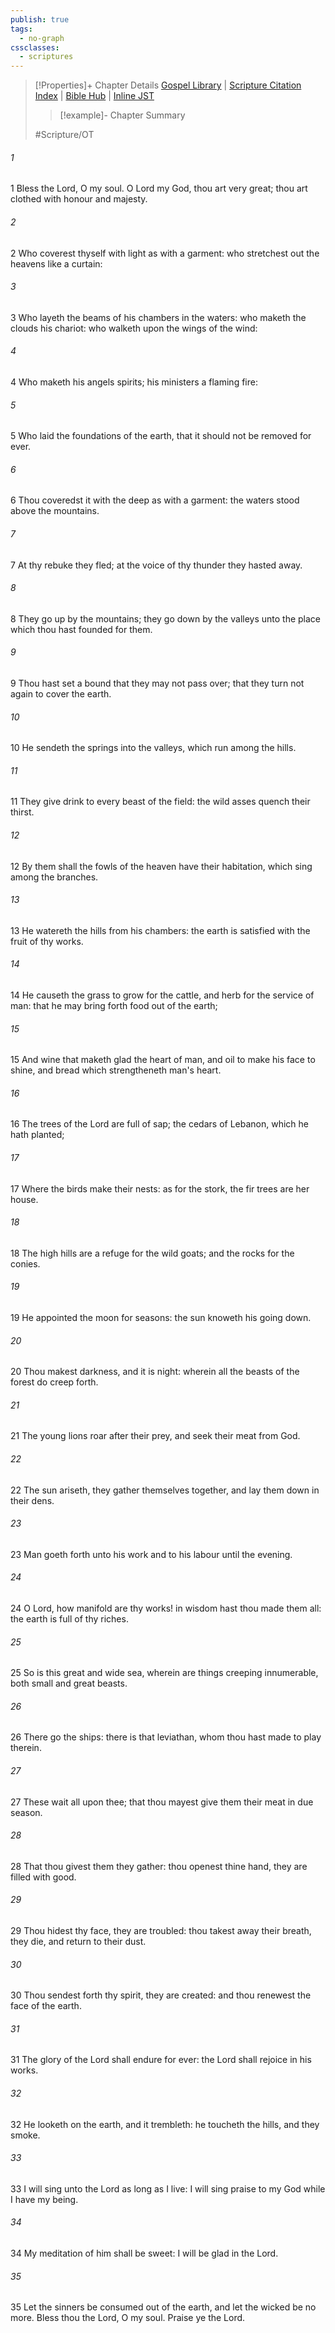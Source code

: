 ```yaml
---
publish: true
tags:
  - no-graph
cssclasses:
  - scriptures
---
```

>[!Properties]+ Chapter Details
>[Gospel Library](https://churchofjesuschrist.org/study/scriptures/ot/ps/104?lang=eng)    |    [Scripture Citation Index](https://scriptures.byu.edu/#07768::c07768)    |    [Bible Hub](https://biblehub.com/psalms/104.htm)    |    [Inline JST](https://scripturetoolbox.com/html/ic/Psalms/104.html)
>>[!example]- Chapter Summary
>> 
> 
>
>#Scripture/OT
###### 1
1 Bless the Lord, O my soul. O Lord my God, thou art very great; thou art clothed with honour and majesty.
###### 2
2 Who coverest thyself with light as with a garment: who stretchest out the heavens like a curtain:
###### 3
3 Who layeth the beams of his chambers in the waters: who maketh the clouds his chariot: who walketh upon the wings of the wind:
###### 4
4 Who maketh his angels spirits; his ministers a flaming fire:
###### 5
5 Who laid the foundations of the earth, that it should not be removed for ever.
###### 6
6 Thou coveredst it with the deep as with a garment: the waters stood above the mountains.
###### 7
7 At thy rebuke they fled; at the voice of thy thunder they hasted away.
###### 8
8 They go up by the mountains; they go down by the valleys unto the place which thou hast founded for them.
###### 9
9 Thou hast set a bound that they may not pass over; that they turn not again to cover the earth.
###### 10
10 He sendeth the springs into the valleys, which run among the hills.
###### 11
11 They give drink to every beast of the field: the wild asses quench their thirst.
###### 12
12 By them shall the fowls of the heaven have their habitation, which sing among the branches.
###### 13
13 He watereth the hills from his chambers: the earth is satisfied with the fruit of thy works.
###### 14
14 He causeth the grass to grow for the cattle, and herb for the service of man: that he may bring forth food out of the earth;
###### 15
15 And wine that maketh glad the heart of man, and oil to make his face to shine, and bread which strengtheneth man's heart.
###### 16
16 The trees of the Lord are full of sap; the cedars of Lebanon, which he hath planted;
###### 17
17 Where the birds make their nests: as for the stork, the fir trees are her house.
###### 18
18 The high hills are a refuge for the wild goats; and the rocks for the conies.
###### 19
19 He appointed the moon for seasons: the sun knoweth his going down.
###### 20
20 Thou makest darkness, and it is night: wherein all the beasts of the forest do creep forth.
###### 21
21 The young lions roar after their prey, and seek their meat from God.
###### 22
22 The sun ariseth, they gather themselves together, and lay them down in their dens.
###### 23
23 Man goeth forth unto his work and to his labour until the evening.
###### 24
24 O Lord, how manifold are thy works! in wisdom hast thou made them all: the earth is full of thy riches.
###### 25
25 So is this great and wide sea, wherein are things creeping innumerable, both small and great beasts.
###### 26
26 There go the ships: there is that leviathan, whom thou hast made to play therein.
###### 27
27 These wait all upon thee; that thou mayest give them their meat in due season.
###### 28
28 That thou givest them they gather: thou openest thine hand, they are filled with good.
###### 29
29 Thou hidest thy face, they are troubled: thou takest away their breath, they die, and return to their dust.
###### 30
30 Thou sendest forth thy spirit, they are created: and thou renewest the face of the earth.
###### 31
31 The glory of the Lord shall endure for ever: the Lord shall rejoice in his works.
###### 32
32 He looketh on the earth, and it trembleth: he toucheth the hills, and they smoke.
###### 33
33 I will sing unto the Lord as long as I live: I will sing praise to my God while I have my being.
###### 34
34 My meditation of him shall be sweet: I will be glad in the Lord.
###### 35
35 Let the sinners be consumed out of the earth, and let the wicked be no more. Bless thou the Lord, O my soul. Praise ye the Lord.
